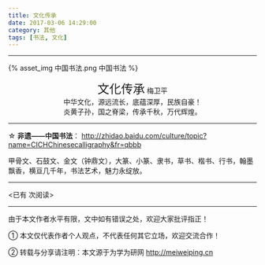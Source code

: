 ```yaml
---
title: 文化传承
date: 2017-03-06 14:29:00
category: 其他
tags: [书法, 文化]
---
```


---

{% asset_img 中国书法.png 中国书法 %}


<center><font size=5>文化传承</font>
梅卫平</center>

<center>中华文化，源远流长，底蕴深厚，民族自豪！</center>

<center>炎黄子孙，国之脊梁，传承千秋，万代辉煌。</center>

<!-- more -->


---


☆ **非遗——中国书法**： http://zhidao.baidu.com/culture/topic?name=CICHChinesecalligraphy&fr=qbbb 


甲骨文、石鼓文、金文（钟鼎文），大篆、小篆、隶书，草书、楷书、行书，翰墨飘香，横亘几千年，书法艺术，魅力永绽放。







---

<span id="busuanzi_container_page_pv">
<已有 <span id="busuanzi_value_page_pv"></span> 次阅读>
</span>

---


由于本文作者水平有限，文中如有错误之处，欢迎大家批评指正！

① 本文仅代表作者个人观点，不代表任何其它立场，欢迎交流合作！

② 转载与分享请注明：本文源于为学为研网 http://meiweiping.cn